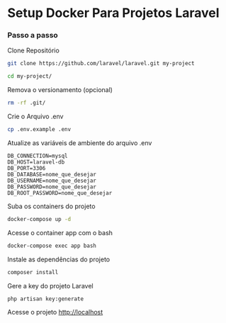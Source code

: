 
# Setup Docker Para Projetos Laravel

### Passo a passo
Clone Repositório
```sh
git clone https://github.com/laravel/laravel.git my-project
```
```sh
cd my-project/
```


Remova o versionamento (opcional)
```sh
rm -rf .git/
```


Crie o Arquivo .env
```sh
cp .env.example .env
```


Atualize as variáveis de ambiente do arquivo .env
```dosini
DB_CONNECTION=mysql
DB_HOST=laravel-db
DB_PORT=3306
DB_DATABASE=nome_que_desejar
DB_USERNAME=nome_que_desejar
DB_PASSWORD=nome_que_desejar
DB_ROOT_PASSWORD=nome_que_desejar
```


Suba os containers do projeto
```sh
docker-compose up -d
```


Acesse o container app com o bash
```sh
docker-compose exec app bash
```


Instale as dependências do projeto
```sh
composer install
```


Gere a key do projeto Laravel
```sh
php artisan key:generate
```


Acesse o projeto
[http://localhost](http://localhost)